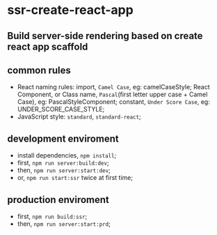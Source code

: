 # ssr-create-react-app
## Build server-side rendering based on create react app scaffold

##  common rules

- React naming rules: import, `Camel Case`, eg: camelCaseStyle;
React Component, or Class name, `Pascal`(first letter upper case + Camel Case), eg: PascalStyleComponent;
constant, `Under Score Case`, eg: UNDER_SCORE_CASE_STYLE;
- JavaScript style:   `standard`, `standard-react`;


## development enviroment

- install dependencies, `npm install`;
- first, `npm run server:build:dev`;
- then, `npm run server:start:dev`;
- or, `npm run start:ssr` twice at first time;


## production enviroment

 - first, `npm run build:ssr`;
 - then, `npm run server:start:prd`;
 